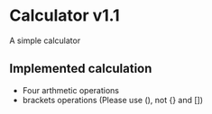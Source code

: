 # Calculator v1.1
A simple calculator

## Implemented calculation
+ Four arthmetic operations
+ brackets operations (Please use (), not {} and [])
